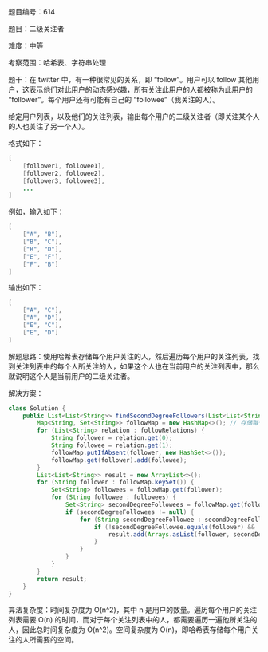 题目编号：614

题目：二级关注者

难度：中等

考察范围：哈希表、字符串处理

题干：在 twitter 中，有一种很常见的关系，即 “follow”。用户可以 follow 其他用户，这表示他们对此用户的动态感兴趣，所有关注此用户的人都被称为此用户的 “follower”。每个用户还有可能有自己的 “followee”（我关注的人）。

给定用户列表，以及他们的关注列表，输出每个用户的二级关注者（即关注某个人的人也关注了另一个人）。

格式如下：

```java
[
    [follower1, followee1],
    [follower2, followee2],
    [follower3, followee3],
    ...
]
```

例如，输入如下：

```java
[
    ["A", "B"],
    ["B", "C"],
    ["B", "D"],
    ["E", "F"],
    ["F", "B"]
]
```

输出如下：

```java
[
    ["A", "C"],
    ["A", "D"],
    ["E", "C"],
    ["E", "D"]
]
```

解题思路：使用哈希表存储每个用户关注的人，然后遍历每个用户的关注列表，找到关注列表中的每个人所关注的人，如果这个人也在当前用户的关注列表中，那么就说明这个人是当前用户的二级关注者。

解决方案：

```java
class Solution {
    public List<List<String>> findSecondDegreeFollowers(List<List<String>> followRelations) {
        Map<String, Set<String>> followMap = new HashMap<>(); // 存储每个用户关注的人
        for (List<String> relation : followRelations) {
            String follower = relation.get(0);
            String followee = relation.get(1);
            followMap.putIfAbsent(follower, new HashSet<>());
            followMap.get(follower).add(followee);
        }
        List<List<String>> result = new ArrayList<>();
        for (String follower : followMap.keySet()) {
            Set<String> followees = followMap.get(follower);
            for (String followee : followees) {
                Set<String> secondDegreeFollowees = followMap.get(followee);
                if (secondDegreeFollowees != null) {
                    for (String secondDegreeFollowee : secondDegreeFollowees) {
                        if (!secondDegreeFollowee.equals(follower) && !followees.contains(secondDegreeFollowee)) {
                            result.add(Arrays.asList(follower, secondDegreeFollowee));
                        }
                    }
                }
            }
        }
        return result;
    }
}
```

算法复杂度：时间复杂度为 O(n^2)，其中 n 是用户的数量。遍历每个用户的关注列表需要 O(n) 的时间，而对于每个关注列表中的人，都需要遍历一遍他所关注的人，因此总时间复杂度为 O(n^2)。空间复杂度为 O(n)，即哈希表存储每个用户关注的人所需要的空间。